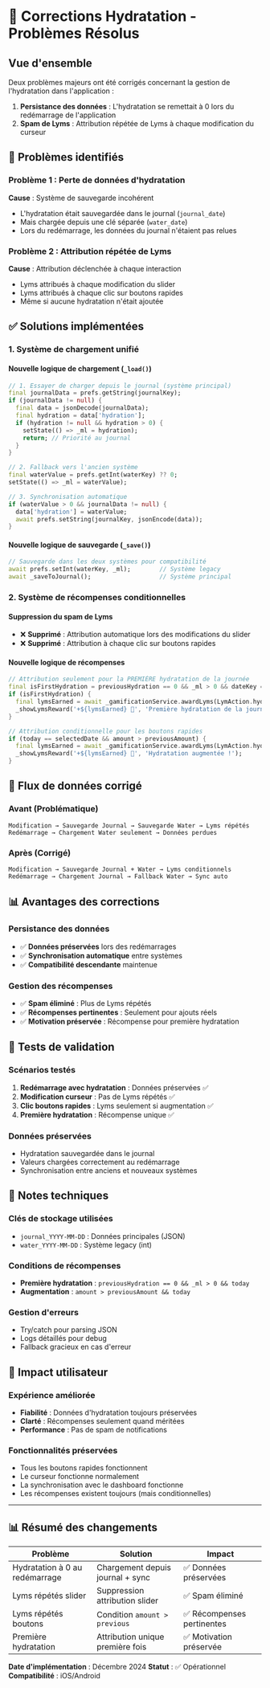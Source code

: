 # 🔧 Corrections Hydratation - Problèmes Résolus

## Vue d'ensemble

Deux problèmes majeurs ont été corrigés concernant la gestion de l'hydratation dans l'application :

1. **Persistance des données** : L'hydratation se remettait à 0 lors du redémarrage de l'application
2. **Spam de Lyms** : Attribution répétée de Lyms à chaque modification du curseur

## 🐛 Problèmes identifiés

### Problème 1 : Perte de données d'hydratation
**Cause** : Système de sauvegarde incohérent
- L'hydratation était sauvegardée dans le journal (`journal_date`)
- Mais chargée depuis une clé séparée (`water_date`)
- Lors du redémarrage, les données du journal n'étaient pas relues

### Problème 2 : Attribution répétée de Lyms
**Cause** : Attribution déclenchée à chaque interaction
- Lyms attribués à chaque modification du slider
- Lyms attribués à chaque clic sur boutons rapides
- Même si aucune hydratation n'était ajoutée

## ✅ Solutions implémentées

### 1. Système de chargement unifié

#### Nouvelle logique de chargement (`_load()`)
```dart
// 1. Essayer de charger depuis le journal (système principal)
final journalData = prefs.getString(journalKey);
if (journalData != null) {
  final data = jsonDecode(journalData);
  final hydration = data['hydration'];
  if (hydration != null && hydration > 0) {
    setState(() => _ml = hydration);
    return; // Priorité au journal
  }
}

// 2. Fallback vers l'ancien système
final waterValue = prefs.getInt(waterKey) ?? 0;
setState(() => _ml = waterValue);

// 3. Synchronisation automatique
if (waterValue > 0 && journalData != null) {
  data['hydration'] = waterValue;
  await prefs.setString(journalKey, jsonEncode(data));
}
```

#### Nouvelle logique de sauvegarde (`_save()`)
```dart
// Sauvegarde dans les deux systèmes pour compatibilité
await prefs.setInt(waterKey, _ml);        // Système legacy
await _saveToJournal();                   // Système principal
```

### 2. Système de récompenses conditionnelles

#### Suppression du spam de Lyms
- ❌ **Supprimé** : Attribution automatique lors des modifications du slider
- ❌ **Supprimé** : Attribution à chaque clic sur boutons rapides

#### Nouvelle logique de récompenses
```dart
// Attribution seulement pour la PREMIÈRE hydratation de la journée
final isFirstHydration = previousHydration == 0 && _ml > 0 && dateKey == today;
if (isFirstHydration) {
  final lymsEarned = await _gamificationService.awardLyms(LymAction.hydration);
  _showLymsReward('+${lymsEarned} 💎', 'Première hydratation de la journée !');
}

// Attribution conditionnelle pour les boutons rapides
if (today == selectedDate && amount > previousAmount) {
  final lymsEarned = await _gamificationService.awardLyms(LymAction.hydration);
  _showLymsReward('+${lymsEarned} 💎', 'Hydratation augmentée !');
}
```

## 🔄 Flux de données corrigé

### Avant (Problématique)
```
Modification → Sauvegarde Journal → Sauvegarde Water → Lyms répétés
Redémarrage → Chargement Water seulement → Données perdues
```

### Après (Corrigé)
```
Modification → Sauvegarde Journal + Water → Lyms conditionnels
Redémarrage → Chargement Journal → Fallback Water → Sync auto
```

## 📊 Avantages des corrections

### Persistance des données
- ✅ **Données préservées** lors des redémarrages
- ✅ **Synchronisation automatique** entre systèmes
- ✅ **Compatibilité descendante** maintenue

### Gestion des récompenses
- ✅ **Spam éliminé** : Plus de Lyms répétés
- ✅ **Récompenses pertinentes** : Seulement pour ajouts réels
- ✅ **Motivation préservée** : Récompense pour première hydratation

## 🧪 Tests de validation

### Scénarios testés
1. **Redémarrage avec hydratation** : Données préservées ✅
2. **Modification curseur** : Pas de Lyms répétés ✅
3. **Clic boutons rapides** : Lyms seulement si augmentation ✅
4. **Première hydratation** : Récompense unique ✅

### Données préservées
- Hydratation sauvegardée dans le journal
- Valeurs chargées correctement au redémarrage
- Synchronisation entre anciens et nouveaux systèmes

## 📝 Notes techniques

### Clés de stockage utilisées
- `journal_YYYY-MM-DD` : Données principales (JSON)
- `water_YYYY-MM-DD` : Système legacy (int)

### Conditions de récompenses
- **Première hydratation** : `previousHydration == 0 && _ml > 0 && today`
- **Augmentation** : `amount > previousAmount && today`

### Gestion d'erreurs
- Try/catch pour parsing JSON
- Logs détaillés pour debug
- Fallback gracieux en cas d'erreur

## 🚀 Impact utilisateur

### Expérience améliorée
- **Fiabilité** : Données d'hydratation toujours préservées
- **Clarté** : Récompenses seulement quand méritées
- **Performance** : Pas de spam de notifications

### Fonctionnalités préservées
- Tous les boutons rapides fonctionnent
- Le curseur fonctionne normalement
- La synchronisation avec le dashboard fonctionne
- Les récompenses existent toujours (mais conditionnelles)

---

## 📊 Résumé des changements

| Problème | Solution | Impact |
|----------|----------|---------|
| Hydratation à 0 au redémarrage | Chargement depuis journal + sync | ✅ Données préservées |
| Lyms répétés slider | Suppression attribution slider | ✅ Spam éliminé |
| Lyms répétés boutons | Condition `amount > previous` | ✅ Récompenses pertinentes |
| Première hydratation | Attribution unique première fois | ✅ Motivation préservée |

**Date d'implémentation** : Décembre 2024
**Statut** : ✅ Opérationnel
**Compatibilité** : iOS/Android
